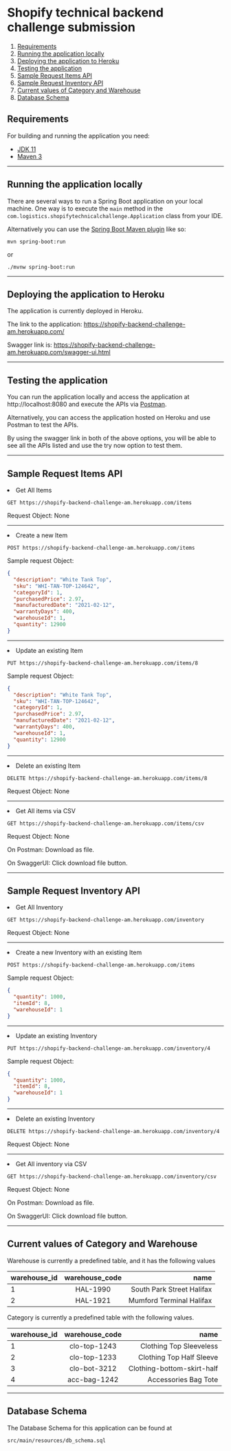 # Shopify technical backend challenge submission

1. [Requirements](#requirements)
2. [Running the application locally](#running-the-application-locally)
3. [Deploying the application to Heroku](#deploying-the-application-to-heroku)
4. [Testing the application](#testing-the-application)
5. [Sample Request Items API](#sample-request-items-api)
6. [Sample Request Inventory API](#sample-request-inventory-api)
7. [Current values of Category and Warehouse](#current-values-of-category-and-warehouse)
8. [Database Schema](#database-schema)

## Requirements

For building and running the application you need:

- [JDK 11](https://www.oracle.com/ca-en/java/technologies/javase/jdk11-archive-downloads.html)
- [Maven 3](https://maven.apache.org)
<hr>

## Running the application locally

There are several ways to run a Spring Boot application on your local machine. One way is to execute the `main` method in the `com.logistics.shopifytechnicalchallenge.Application` class from your IDE.

Alternatively you can use the [Spring Boot Maven plugin](https://docs.spring.io/spring-boot/docs/current/reference/html/build-tool-plugins-maven-plugin.html) like so:

```shell
mvn spring-boot:run 
```
or 
```shell
./mvnw spring-boot:run 
```
<hr>

## Deploying the application to Heroku

The application is currently deployed in Heroku.

The link to the application: https://shopify-backend-challenge-am.herokuapp.com/

Swagger link is: https://shopify-backend-challenge-am.herokuapp.com/swagger-ui.html
<hr>

## Testing the application

You can run the application locally and access the application at http://localhost:8080 and execute the APIs 
via [Postman](https://www.postman.com/).

Alternatively, you can access the application hosted on Heroku and use Postman to test the APIs.

By using the swagger link in both of the above options, you will be able to see all the APIs listed and use the try now 
option to test them.
<hr>

## Sample Request Items API

<li> Get All Items

```shell
GET https://shopify-backend-challenge-am.herokuapp.com/items
```
Request Object: None
<hr>
<li> Create a new Item 

```shell
POST https://shopify-backend-challenge-am.herokuapp.com/items
```
Sample request Object: 
```json
{
  "description": "White Tank Top",
  "sku": "WHI-TAN-TOP-124642",
  "categoryId": 1,
  "purchasedPrice": 2.97,
  "manufacturedDate": "2021-02-12",
  "warrantyDays": 400,
  "warehouseId": 1,
  "quantity": 12900
}
```
<hr>
<li> Update an existing Item 

```shell
PUT https://shopify-backend-challenge-am.herokuapp.com/items/8
```
Sample request Object:
```json
{
  "description": "White Tank Top",
  "sku": "WHI-TAN-TOP-124642",
  "categoryId": 1,
  "purchasedPrice": 2.97,
  "manufacturedDate": "2021-02-12",
  "warrantyDays": 400,
  "warehouseId": 1,
  "quantity": 12900
}
```
<hr>
<li> Delete an existing Item 

```shell
DELETE https://shopify-backend-challenge-am.herokuapp.com/items/8
```
Request Object: None
<hr>
<li> Get All items via CSV 

```shell
GET https://shopify-backend-challenge-am.herokuapp.com/items/csv
```
Request Object: None

On Postman: Download as file.
  
On SwaggerUI: Click download file button.
<hr>

## Sample Request Inventory API

<li> Get All Inventory

```shell
GET https://shopify-backend-challenge-am.herokuapp.com/inventory
```
Request Object: None
<hr>
<li> Create a new Inventory with an existing Item 

```shell
POST https://shopify-backend-challenge-am.herokuapp.com/items
```
Sample request Object:
```json
{
  "quantity": 1000,
  "itemId": 8,
  "warehouseId": 1
}
```
<hr>
<li> Update an existing Inventory 

```shell
PUT https://shopify-backend-challenge-am.herokuapp.com/inventory/4
```
Sample request Object:
```json
{
  "quantity": 1000,
  "itemId": 8,
  "warehouseId": 1
}
```
<hr>
<li> Delete an existing Inventory 

```shell
DELETE https://shopify-backend-challenge-am.herokuapp.com/inventory/4
```
Request Object: None
<hr>
<li> Get All inventory via CSV 

```shell
GET https://shopify-backend-challenge-am.herokuapp.com/inventory/csv
```
Request Object: None

On Postman: Download as file.
  
On SwaggerUI: Click download file button.
<hr>

## Current values of Category and Warehouse

Warehouse is currently a predefined table, and it has the following values

| warehouse_id  | warehouse_code| name                      |
| ------------- |:-------------:| -------------------------:|
| 1             | HAL-1990      | South Park Street Halifax |
| 2             | HAL-1921      | Mumford Terminal Halifax  |

Category is currently a predefined table with the following values.

| warehouse_id  | warehouse_code| name                          |
| ------------- |:-------------:| -----------------------------:|
| 1             | clo-top-1243  | Clothing Top Sleeveless       |
| 2             | clo-top-1233  | Clothing Top Half Sleeve      |
| 3             | clo-bot-3212  | Clothing-bottom-skirt-half    |
| 4             | acc-bag-1242  | Accessories Bag Tote          |

<hr>

## Database Schema

The Database Schema for this application can be found at 
  
  ```shell
  src/main/resources/db_schema.sql 
  ```
